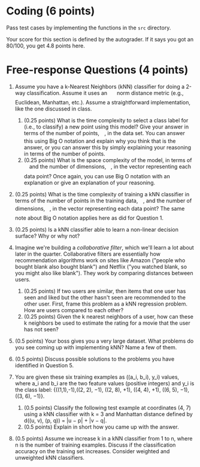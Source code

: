 # Coding (6 points)
Pass test cases by implementing the functions in the `src` directory.

Your score for this section is defined by the autograder. If it says you got an 80/100, you get 4.8 points here.

# Free-response Questions (4 points)

1. Assume you have a k-Nearest Neighbors (kNN) classifier for doing a 2-way classification. Assume it uses an <img src="/tex/09af92d48ab87fa468ebde78082d1091.svg?invert_in_darkmode&sanitize=true&sanitize=true" align=middle width=17.96371994999999pt height=22.465723500000017pt/> norm distance metric (e.g., Euclidean, Manhattan, etc.). Assume a straightforward implementation, like the one discussed in class. 
    1. (0.25 points) What is the time complexity to select a class label for (i.e., to classify) a new point using this model? Give your answer in terms of the number of points, <img src="/tex/55a049b8f161ae7cfeb0197d75aff967.svg?invert_in_darkmode&sanitize=true&sanitize=true" align=middle width=9.86687624999999pt height=14.15524440000002pt/>, in the data set. You can answer this using Big O notation and explain why you think that is the answer, or you can answer this by simply explaining your reasoning in terms of the number of points.
    1. (0.25 points) What is the space complexity of the model, in terms of <img src="/tex/55a049b8f161ae7cfeb0197d75aff967.svg?invert_in_darkmode&sanitize=true&sanitize=true" align=middle width=9.86687624999999pt height=14.15524440000002pt/> and the number of dimensions, <img src="/tex/2103f85b8b1477f430fc407cad462224.svg?invert_in_darkmode&sanitize=true&sanitize=true" align=middle width=8.55596444999999pt height=22.831056599999986pt/>, in the vector representing each data point? Once again, you can use Big O notation with an explanation or give an explanation of your reasoning. 

1. (0.25 points) What is the time complexity of training a kNN classifier in terms of the number of points in the training data, <img src="/tex/55a049b8f161ae7cfeb0197d75aff967.svg?invert_in_darkmode&sanitize=true&sanitize=true" align=middle width=9.86687624999999pt height=14.15524440000002pt/>, and the number of dimensions, <img src="/tex/2103f85b8b1477f430fc407cad462224.svg?invert_in_darkmode&sanitize=true&sanitize=true" align=middle width=8.55596444999999pt height=22.831056599999986pt/>, in the vector representing each data point? The same note about Big O notation applies here as did for Question 1.

1. (0.25 points) Is a kNN classifier able to learn a non-linear decision surface? Why or why not? 

1. Imagine we're building a *collaborative filter*, which we'll learn a lot about later in the quarter. Collaborative filters are essentially how recommendation algorithms work on sites like Amazon ("people who bought blank also bought blank") and Netflix ("you watched blank, so you might also like blank"). They work by comparing distances between users.
    1. (0.25 points) If two users are similar, then items that one user has seen and liked but the other hasn't seen are recommended to the other user. First, frame this problem as a kNN regression problem. How are users compared to each other?
    1. (0.25 points) Given the k nearest neighbors of a user, how can these k neighbors be used to estimate the rating for a movie that the user has not seen?

1. (0.5 points) Your boss gives you a very large dataset. What problems do you see coming up with implementing kNN? Name a few of them.
 
1. (0.5 points) Discuss possible solutions to the problems you have identified in Question 5.
 
1. You are given these six training examples as ((a_i, b_i), y_i) values, where a_i and b_i are the two feature values (positive integers) and y_i is the class label: {((1,1),-1),((2, 2), −1), ((2, 8), +1), ((4, 4), +1), ((6, 5), −1), ((3, 6), −1)}.
    1. (0.5 points) Classify the following test example at coordinates (4, 7) using a kNN classifier with k = 3 and Manhattan distance defined by d((u, v), (p, q)) = |u − p| + |v − q|.
    1. (0.5 points) Explain in short how you came up with the answer.
 
1. (0.5 points) Assume we increase k in a kNN classifier from 1 to n, where n is the number of training examples. Discuss if the classification accuracy on the training set increases. Consider weighted and unweighted kNN classifiers.
